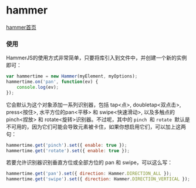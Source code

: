 # hammer

[hammer首页](http://hammerjs.github.io/)

### 使用

HammerJS的使用方式非常简单，只要将库引入到文件中，并创建一个新的实例即可：
```js
var hammertime = new Hammer(myElement, myOptions);
hammertime.on('pan', function(ev) {
    console.log(ev);
});

```
它会默认为这个对象添加一系列识别器，包括 tap<点>, doubletap<双点击>, press<按住>, 水平方位的pan<平移> 和 swipe<快速滑动>, 以及多触点的 pinch<捏放> 和 rotate<旋转>识别器。不过呢，其中的 `pinch `和 `rotate `默认是不可用的，因为它们可能会导致元素被卡住，如果你想启用它们，可以加上这两句：

```js
hammertime.get('pinch').set({ enable: true });
hammertime.get('rotate').set({ enable: true });
```

若要允许识别器识别垂直方位或全部方位的 pan 和 swipe，可以这么写：

```js
hammertime.get('pan').set({ direction: Hammer.DIRECTION_ALL });
hammertime.get('swipe').set({ direction: Hammer.DIRECTION_VERTICAL });
```
